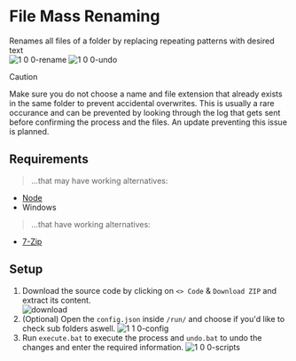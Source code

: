 # File Mass Renaming

Renames all files of a folder by replacing repeating patterns with desired text\
![1 0 0-rename](https://github.com/user-attachments/assets/96bd908f-0886-48ec-ac37-51387c017a0d)
![1 0 0-undo](https://github.com/user-attachments/assets/eb6e79d4-3470-42b4-9cc7-258f1beb5e09)

> [!CAUTION]
> Make sure you do not choose a name and file extension that already exists in the same folder to prevent accidental overwrites.
> This is usually a rare occurance and can be prevented by looking through the log that gets sent before confirming the process and the files. An update preventing this issue is planned.

## Requirements

> ...that may have working alternatives:
- [Node](https://nodejs.org/en/download/prebuilt-installer)
- Windows
> ...that have working alternatives:
- [7-Zip](https://7-zip.de/download.html)

## Setup

1. Download the source code by clicking on `<> Code` & `Download ZIP` and extract its content.\
![download](https://github.com/ItsLeMax/File-Mass-Renaming/assets/80857459/847b4ed1-b820-4479-8a0b-a48bcfe55108)
2. (Optional) Open the `config.json` inside `/run/` and choose if you'd like to check sub folders aswell.
![1 1 0-config](https://github.com/user-attachments/assets/7752995a-cb73-478c-b538-04748df0baf4)
3. Run `execute.bat` to execute the process and `undo.bat` to undo the changes and enter the required information.
![1 0 0-scripts](https://github.com/user-attachments/assets/dd843869-b66b-4fbe-b8b5-a9ae9183f0f9)